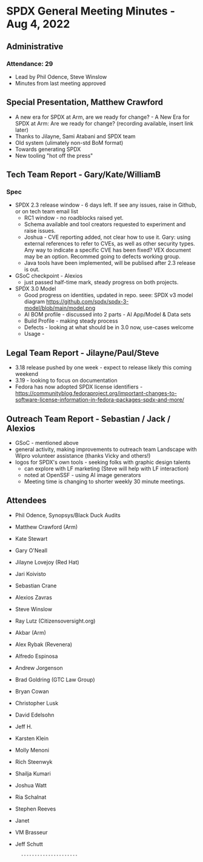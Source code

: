 # SPDX General Meeting Minutes - Aug 4, 2022


## Administrative
### Attendance: 29
* Lead by Phil Odence, Steve Winslow
* Minutes from last meeting approved

## Special Presentation, Matthew Crawford
* A new era for SPDX at Arm, are we ready for change? - A New Era for SPDX at Arm: Are we ready for change? (recording available, insert link later)
* Thanks to Jilayne, Sami Atabani and SPDX team
* Old system (ulimately non-std BoM format)
* Towards generating SPDX
* New tooling "hot off the press"

## Tech Team Report - Gary/Kate/WilliamB

### Spec
* SPDX 2.3 release window - 6 days left. If see any issues, raise in Github, or on tech team email list
   * RC1 window - no roadblocks raised yet.
   * Schema available and tool creators requested to experiment and raise issues.
   * Joshua - CVE reporting added, not clear how to use it.   Gary:  using external references to refer to CVEs, as well as other security types.   Any way to indicate a specific CVE has been fixed?   VEX document may be an option.  Recommed going to defects working group.
   * Java tools have been implemented, will be publised after 2.3 release is out.
* GSoC checkpoint - Alexios
  * just passed half-time mark, steady progress on both projects.
* SPDX 3.0 Model
   * Good progress on identities,  updated in repo. seee: SPDX v3 model diagram https://github.com/spdx/spdx-3-model/blob/main/model.png
   * AI BOM profile - discussed into 2 parts - AI App/Model & Data sets
   * Build Profile - making steady process
   * Defects - looking at what should be in 3.0 now,  use-cases welcome
   * Usage -

## Legal Team Report - Jilayne/Paul/Steve
* 3.18 release pushed by one week - expect to release likely this coming weekend
* 3.19 - looking to focus on documentation
* Fedora has now adopted SPDX license identifiers - https://communityblog.fedoraproject.org/important-changes-to-software-license-information-in-fedora-packages-spdx-and-more/

## Outreach Team Report -  Sebastian / Jack / Alexios
* GSoC - mentioned above
* general activity, making improvements to outreach team Landscape with Wipro volunteer assistance (thanks Vicky and others!)
* logos for SPDX's own tools - seeking folks with graphic design talents
  * can explore with LF marketing (Steve will help with LF interaction)
  * noted at OpenSSF - using AI image generators
  * Meeting time is changing to shorter weekly 30 minute meetings.


## Attendees
* Phil Odence, Synopsys/Black Duck Audits
* Matthew Crawford (Arm)
* Kate Stewart
* Gary O'Neall
* Jilayne Lovejoy (Red Hat)
* Jari Koivisto
* Sebastian Crane
* Alexios Zavras
* Steve Winslow
* Ray Lutz (Citizensoversight.org)
* Akbar (Arm)
* Alex Rybak (Revenera)
* Alfredo Espinosa
* Andrew Jorgenson
* Brad Goldring (GTC Law Group)
* Bryan Cowan
* Christopher Lusk
* David Edelsohn
* Jeff H.
* Karsten Klein
* Molly Menoni
* Rich Steenwyk
* Shailja Kumari
* Joshua Watt
* Ria Schalnat
* Stephen Reeves
* Janet
* VM Brasseur
* Jeff Schutt


        ---------------------
